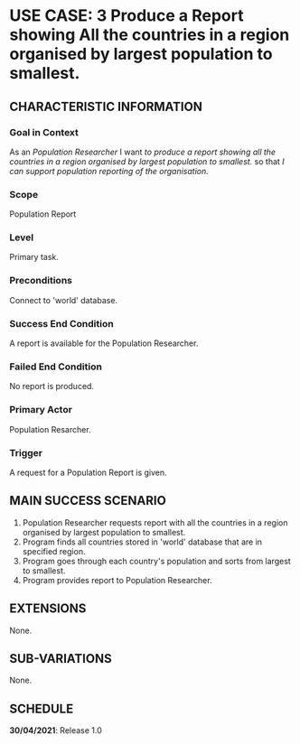 # USE CASE: 3 Produce a Report showing All the countries in a region organised by largest population to smallest.

## CHARACTERISTIC INFORMATION

### Goal in Context

As an *Population  Researcher* I want *to produce a report showing all the countries in a region organised by largest population to smallest.* so that *I can support population reporting of the organisation.*

### Scope

Population Report

### Level

Primary task.

### Preconditions

Connect to 'world' database.

### Success End Condition

A report is available for the Population Researcher.

### Failed End Condition

No report is produced.

### Primary Actor

Population Resarcher.

### Trigger

A request for a Population Report is given.

## MAIN SUCCESS SCENARIO

1. Population Researcher requests report with all the countries in a region organised by largest population to smallest.
2. Program finds all countries stored in 'world' database that are in specified region.
3. Program goes through each country's population and sorts from largest to smallest.
4. Program provides report to Population Researcher.

## EXTENSIONS

None.

## SUB-VARIATIONS

None.

## SCHEDULE

**30/04/2021**: Release 1.0